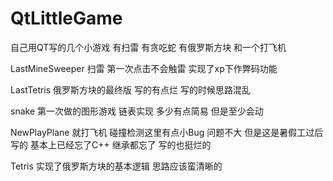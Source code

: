 # QtLittleGame
自己用QT写的几个小游戏  有扫雷 有贪吃蛇 有俄罗斯方块 和一个打飞机


LastMineSweeper 扫雷 第一次点击不会触雷 实现了xp下作弊码功能


LastTetris 俄罗斯方块的最终版 写的有点烂 写的时候思路混乱


snake 第一次做的图形游戏 链表实现 多少有点简易 但是至少会动


NewPlayPlane 就打飞机 碰撞检测这里有点小Bug 问题不大 但是这是暑假工过后写的 基本上已经忘了C++ 继承都忘了 写的也挺烂的


Tetris 实现了俄罗斯方块的基本逻辑 思路应该蛮清晰的
